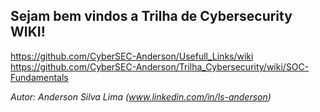 ## Sejam bem vindos a Trilha de Cybersecurity WIKI!

https://github.com/CyberSEC-Anderson/Usefull_Links/wiki
https://github.com/CyberSEC-Anderson/Trilha_Cybersecurity/wiki/SOC-Fundamentals

_Autor: Anderson Silva Lima (www.linkedin.com/in/ls-anderson)_
